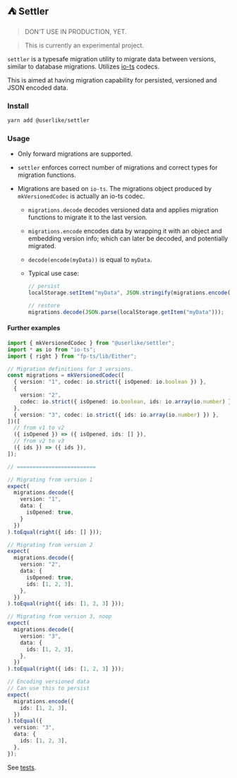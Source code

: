 ## ⛺ Settler

> DON'T USE IN PRODUCTION, YET.

> This is currently an experimental project.

`settler` is a typesafe migration utility to migrate data between versions, similar to database migrations.
Utilizes [io-ts](https://github.com/gcanti/io-ts) codecs.

This is aimed at having migration capability for persisted, versioned and JSON encoded data.

### Install

```sh
yarn add @userlike/settler
```

### Usage

- Only forward migrations are supported.
- `settler` enforces correct number of migrations and correct types for migration functions.
- Migrations are based on `io-ts`. The migrations object produced by `mkVersionedCodec` is actually an io-ts codec.

  - `migrations.decode` decodes versioned data and applies migration functions to migrate it to the last version.
  - `migrations.encode` encodes data by wrapping it with an object and embedding version info; which can later be decoded, and potentially migrated.
  - `decode(encode(myData))` is equal to `myData`.
  - Typical use case:

    ```ts
    // persist
    localStorage.setItem("myData", JSON.stringify(migrations.encode(myData)));

    // restore
    migrations.decode(JSON.parse(localStorage.getItem("myData")));
    ```

#### Further examples

```ts
import { mkVersionedCodec } from "@userlike/settler";
import * as io from "io-ts";
import { right } from "fp-ts/lib/Either";

// Migration definitions for 3 versions.
const migrations = mkVersionedCodec([
  { version: "1", codec: io.strict({ isOpened: io.boolean }) },
  {
    version: "2",
    codec: io.strict({ isOpened: io.boolean, ids: io.array(io.number) }),
  },
  { version: "3", codec: io.strict({ ids: io.array(io.number) }) },
])([
  // from v1 to v2
  ({ isOpened }) => ({ isOpened, ids: [] }),
  // from v2 to v3
  ({ ids }) => ({ ids }),
]);

// =========================

// Migrating from version 1
expect(
  migrations.decode({
    version: "1",
    data: {
      isOpened: true,
    }
  })
).toEqual(right({ ids: [] }));

// Migrating from version 2
expect(
  migrations.decode({
    version: "2",
    data: {
      isOpened: true,
      ids: [1, 2, 3],
    },
  })
).toEqual(right({ ids: [1, 2, 3] }));

// Migrating from version 3, noop
expect(
  migrations.decode({
    version: "3",
    data: {
      ids: [1, 2, 3],
    },
  })
).toEqual(right({ ids: [1, 2, 3] }));

// Encoding versioned data
// Can use this to persist
expect(
  migrations.encode({
    ids: [1, 2, 3],
  })
).toEqual({
  version: "3",
  data: {
    ids: [1, 2, 3],
  },
});
```

See [tests](./settler/src/index.test.ts).
